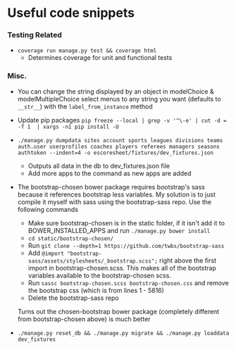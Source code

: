 # Useful code snippets

### Testing Related

* `coverage run manage.py test && coverage html`
    * Determines coverage for unit and functional tests

### Misc.
* You can change the string displayed by an object in modelChoice & modelMultipleChoice select menus to any string you want (defaults to `__str__`) with the `label_from_instance` method

* Update pip packages `pip freeze --local | grep -v '^\-e' | cut -d = -f 1  | xargs -n1 pip install -U`

* `./manage.py dumpdata sites account sports leagues divisions teams auth.user userprofiles coaches players referees managers seasons authtoken --indent=4 -o escoresheet/fixtures/dev_fixtures.json`
    * Outputs all data in the db to dev_fixtures.json file
    * Add more apps to the command as new apps are added

* The bootstrap-chosen bower package requires bootstrap's sass because it references bootstrap less variables. My solution is to just compile it myself with sass using the bootstrap-sass repo. Use the following commands
    * Make sure bootstrap-chosen is in the static folder, if it isn't add it to BOWER_INSTALLED_APPS and run `./manage.py bower install`
    * `cd static/bootstrap-chosen/`
    * Run `git clone --depth=1 https://github.com/twbs/bootstrap-sass`
    * Add `@import "bootstrap-sass/assets/stylesheets/_bootstrap.scss";` right above the first import in bootstrap-chosen.scss. This makes all of the bootstrap variables available to the bootstrap-chosen scss.
    * Run `sassc bootstrap-chosen.scss bootstrap-chosen.css` and remove the bootstrap css (which is from lines 1 - 5816)
    * Delete the bootstrap-sass repo
    
    Turns out the chosen-bootstrap bower package (completely different from bootstrap-chosen above) is much better

* `./manage.py reset_db && ./manage.py migrate && ./manage.py loaddata dev_fixtures`

